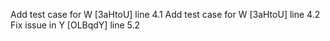 Add test case for W [3aHtoU] line 4.1
Add test case for W [3aHtoU] line 4.2
Fix issue in Y [OLBqdY] line 5.2
